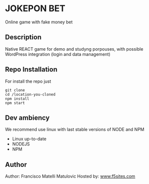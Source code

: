 # JOKEPON BET
Online game with fake money bet

## Description
Native REACT game for demo and studyng porpouses, with possible WordPress integration (login and data management)

## Repo Installation
For install the repo just
```
git clone
cd /location-you-cloned
npm install
npm start
```

## Dev ambiency
We recommend use linux with last stable versions of NODE and NPM
- Linux up-to-date
- NODEJS
- NPM

## Author
Author: Francisco Matelli Matulovic
Hosted by: www.f5sites.com